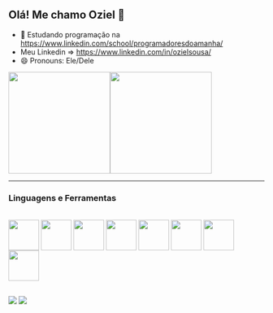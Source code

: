 ## Olá! Me chamo Oziel 👋

- 🌱 Estudando programação na https://www.linkedin.com/school/programadoresdoamanha/
- Meu Linkedin => https://www.linkedin.com/in/ozielsousa/
- 😄 Pronouns: Ele/Dele

<div style="display: flex" >
<a href="https://github.com/anuraghazr/github-readme-stats">
  <img height=200 align="center" src="https://github-readme-stats.vercel.app/api?username=oziel062&show_icons=true&theme=react" />
</a>
<a href="https://github.com/Oziel062/Cadastro-de-Produtos">
  <img height=200 align="center" src="https://github-readme-stats.vercel.app/api/top-langs?username=oziel062&layout=compact&langs_count=8&card_width=320&theme=react" />
</a>

</div>

---

<h3>Linguagens e Ferramentas</h3>
<div style="display: inline_block"><br>
  <img align="center" height="60" width="60" src="https://cdn.jsdelivr.net/gh/devicons/devicon/icons/html5/html5-original.svg" />
  <img align="center" height="60" width="60" src="https://cdn.jsdelivr.net/gh/devicons/devicon/icons/css3/css3-original.svg" />
  <img align="center" height="60" width="60" src="https://cdn.jsdelivr.net/gh/devicons/devicon/icons/javascript/javascript-original.svg" />
  <img align="center" height="60" width="60" src="https://cdn.jsdelivr.net/gh/devicons/devicon/icons/nodejs/nodejs-original.svg" />
  <img align="center" height="60" width="60" src="https://cdn.jsdelivr.net/gh/devicons/devicon/icons/react/react-original.svg" />
  <img align="center" height="60" width="60" src="https://cdn.jsdelivr.net/gh/devicons/devicon@latest/icons/mysql/mysql-original-wordmark.svg" />
  <img align="center" height="60" width="60" src="https://cdn.jsdelivr.net/gh/devicons/devicon@latest/icons/figma/figma-original.svg" />
  <img align="center" height="60" width="60" src="https://cdn.jsdelivr.net/gh/devicons/devicon@latest/icons/sequelize/sequelize-original.svg" />

</div>

##

<div>
  <a href="mailto:ozielzin358@gmail.com"><img src="https://img.shields.io/badge/Gmail-D14836?style=for-the-badge&logo=gmail&logoColor=white" target="_blank" ></a>
  <a href="https://www.linkedin.com/in/ozielsousa/"><img src="https://img.shields.io/badge/LinkedIn-0077B5?style=for-the-badge&logo=linkedin&logoColor=white" target="_blank" ></a>
</div>
